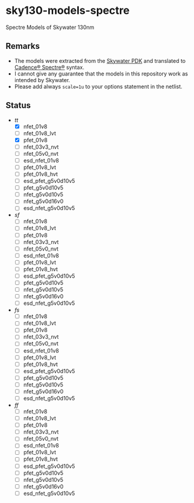 # sky130-models-spectre

Spectre Models of Skywater 130nm

## Remarks
- The models were extracted from the 
  [Skywater PDK](https://github.com/google/skywater-pdk-libs-sky130_fd_pr/tree/f62031a1be9aefe902d6d54cddd6f59b57627436)
  and translated to [Cadence® Spectre®](https://www.cadence.com/ko_KR/home/tools/custom-ic-analog-rf-design/circuit-simulation/spectre-simulation-platform.html) 
  syntax.
- I cannot give any guarantee that the models in this repository work as
  intended by Skywater.
- Please add always `scale=1u` to your options statement in the netlist.

## Status

- *tt*
  - [x] nfet_01v8
  - [ ] nfet_01v8_lvt
  - [x] pfet_01v8  
  - [ ] nfet_03v3_nvt
  - [ ] nfet_05v0_nvt
  - [ ] esd_nfet_01v8
  - [ ] pfet_01v8_lvt
  - [ ] pfet_01v8_hvt
  - [ ] esd_pfet_g5v0d10v5
  - [ ] pfet_g5v0d10v5
  - [ ] nfet_g5v0d10v5
  - [ ] nfet_g5v0d16v0
  - [ ] esd_nfet_g5v0d10v5
- *sf*
  - [ ] nfet_01v8
  - [ ] nfet_01v8_lvt
  - [ ] pfet_01v8  
  - [ ] nfet_03v3_nvt
  - [ ] nfet_05v0_nvt
  - [ ] esd_nfet_01v8
  - [ ] pfet_01v8_lvt
  - [ ] pfet_01v8_hvt
  - [ ] esd_pfet_g5v0d10v5
  - [ ] pfet_g5v0d10v5
  - [ ] nfet_g5v0d10v5
  - [ ] nfet_g5v0d16v0
  - [ ] esd_nfet_g5v0d10v5
- *fs*
  - [ ] nfet_01v8
  - [ ] nfet_01v8_lvt
  - [ ] pfet_01v8  
  - [ ] nfet_03v3_nvt
  - [ ] nfet_05v0_nvt
  - [ ] esd_nfet_01v8
  - [ ] pfet_01v8_lvt
  - [ ] pfet_01v8_hvt
  - [ ] esd_pfet_g5v0d10v5
  - [ ] pfet_g5v0d10v5
  - [ ] nfet_g5v0d10v5
  - [ ] nfet_g5v0d16v0
  - [ ] esd_nfet_g5v0d10v5
- *ff*
  - [ ] nfet_01v8
  - [ ] nfet_01v8_lvt
  - [ ] pfet_01v8  
  - [ ] nfet_03v3_nvt
  - [ ] nfet_05v0_nvt
  - [ ] esd_nfet_01v8
  - [ ] pfet_01v8_lvt
  - [ ] pfet_01v8_hvt
  - [ ] esd_pfet_g5v0d10v5
  - [ ] pfet_g5v0d10v5
  - [ ] nfet_g5v0d10v5
  - [ ] nfet_g5v0d16v0
  - [ ] esd_nfet_g5v0d10v5
